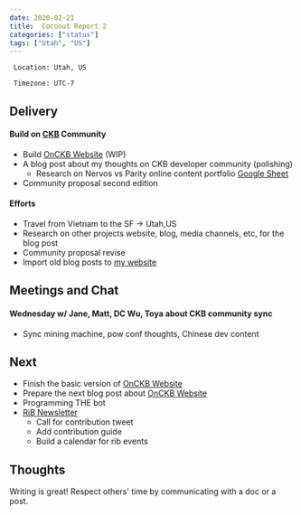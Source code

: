 ```yaml
---
date: 2020-02-21
title:  Coconut Report 2
categories: ["status"]
tags: ["Utah", "US"]
---
```



` Location: Utah, US`

` Timezone: UTC-7`


## Delivery

#### Build on [CKB][ckb-github] Community

- Build [OnCKB Website][onckb-website] (WIP)
- A blog post about my thoughts on CKB developer community (polishing)
    - Research on Nervos vs Parity online content portfolio [Google Sheet](https://docs.google.com/spreadsheets/d/1baIlM1x5tWeKkglZdawEZeRexQxq0cfMjaTM9fYRLzE/edit?usp=sharing)
- Community proposal second edition

#### Efforts

- Travel from Vietnam to the SF -> Utah,US
- Research on other projects website, blog, media channels, etc, for the blog post
- Community proposal revise
- Import old blog posts to [my website](https://aimeedeer.com/)

## Meetings and Chat

#### Wednesday w/ Jane, Matt, DC Wu, Toya about CKB community sync

- Sync mining machine, pow conf thoughts, Chinese dev content


## Next

- Finish the basic version of [OnCKB Website][onckb-website]
- Prepare the next blog post about [OnCKB Website][onckb-website]
- Programming THE bot
- [RiB Newsletter][rib-github]
    - Call for contribution tweet
    - Add contribution guide
    - Build a calendar for rib events


## Thoughts

Writing is great! Respect others' time by communicating with a doc or a post.

[ckb-github]: https://github.com/nervosnetwork/ckb
[rib-github]: https://github.com/rust-in-blockchain/Rust-in-Blockchain
[onckb-website]: https://www.onckb.com/
